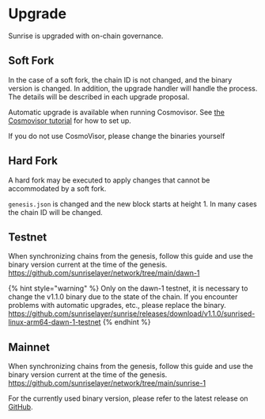 # Upgrade

Sunrise is upgraded with on-chain governance.

## Soft Fork

In the case of a soft fork, the chain ID is not changed, and the binary version is changed. In addition, the upgrade handler will handle the process. The details will be described in each upgrade proposal.

Automatic upgrade is available when running Cosmovisor.
See [the Cosmovisor tutorial](../types/consensus/setup-cosmovisor.md) for how to set up.

If you do not use CosmoVisor, please change the binaries yourself

## Hard Fork

A hard fork may be executed to apply changes that cannot be accommodated by a soft fork.

`genesis.json` is changed and the new block starts at height 1.
In many cases the chain ID will be changed.

## Testnet

When synchronizing chains from the genesis, follow this guide and use the binary version current at the time of the genesis.
<https://github.com/sunriselayer/network/tree/main/dawn-1>

{% hint style="warning" %}
Only on the dawn-1 testnet, it is necessary to change the v1.1.0 binary due to the state of the chain.
If you encounter problems with automatic upgrades, etc., please replace the binary.
<https://github.com/sunriselayer/sunrise/releases/download/v1.1.0/sunrised-linux-arm64-dawn-1-testnet>
{% endhint %}

## Mainnet

When synchronizing chains from the genesis, follow this guide and use the binary version current at the time of the genesis.
<https://github.com/sunriselayer/network/tree/main/sunrise-1>

For the currently used binary version, please refer to the latest release on [GitHub](https://github.com/sunriselayer/sunrise/releases).

